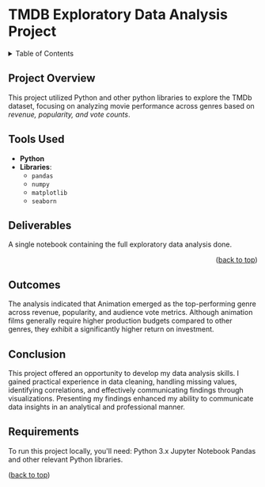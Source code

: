 <a id="readme-top"></a>

# TMDB Exploratory Data Analysis Project

<!-- TABLE OF CONTENTS -->
<details>
  <summary>Table of Contents</summary>
  <ol>
    <li>
      <a href="#project-overview">Project Overview</a>
    </li>
    <li>
      <a href="#tools-used">Tools Used</a>
    </li>
    <li>
      <a href="#deliverables">Deliverables</a>
    </li>
    <li>
      <a href="#outcomes">Outcomes</a>
    </li>
    <li>
      <a href="#conclusion">Conclusion</a>
    </li>
    <li>
      <a href="#requirements">Requirements</a>
  </ol>
</details>



<!-- PROJECT OVERVIEW -->
## Project Overview

This project utilized Python and other python libraries to explore the TMDb dataset, focusing on analyzing movie performance across genres based on *revenue, popularity, and vote counts*.



<!-- Tools Used -->
## Tools Used

* **Python**
* **Libraries**:
  * `pandas`
  * `numpy`
  * `matplotlib`
  * `seaborn`




<!-- Deliverables -->
## Deliverables
A single notebook containing the full exploratory data analysis done.

<p align="right">(<a href="#readme-top">back to top</a>)</p>


<!-- Outcomes -->
## Outcomes
The analysis indicated that Animation emerged as the top-performing genre across revenue, popularity, and audience vote metrics. Although animation films generally require higher production budgets compared to other genres, they exhibit a significantly higher return on investment.


<!-- Conclusion -->
## Conclusion
This project offered an opportunity to develop my data analysis skills. I gained practical experience in data cleaning, handling missing values, identifying correlations, and effectively communicating findings through visualizations. Presenting my findings enhanced my ability to communicate data insights in an analytical and professional manner.

<!-- Requirements -->
## Requirements
To run this project locally, you'll need: Python 3.x Jupyter Notebook Pandas and other relevant Python libraries.

<p align="left">(<a href="#readme-top">back to top</a>)</p>

